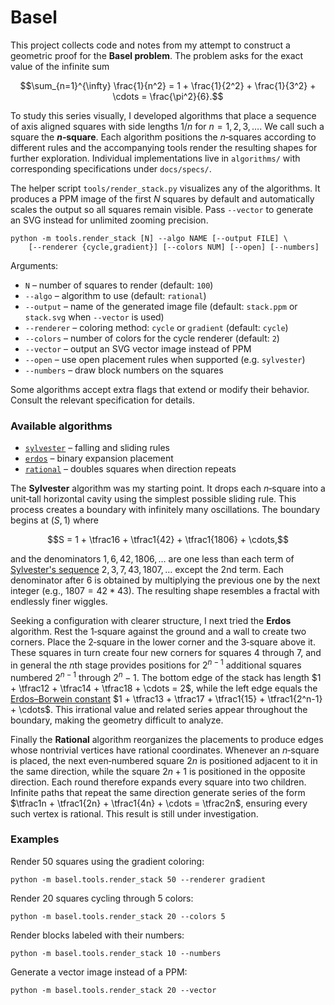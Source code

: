 # Basel

This project collects code and notes from my attempt to construct a geometric
proof for the **Basel problem**.  The problem asks for the exact value of the
infinite sum

$$\sum_{n=1}^{\infty} \frac{1}{n^2} = 1 + \frac{1}{2^2} + \frac{1}{3^2} + \cdots = \frac{\pi^2}{6}.$$

To study this series visually, I developed algorithms that place a sequence of
axis aligned squares with side lengths $1/n$ for $n = 1, 2, 3, \ldots$.  We call
such a square the **$n$‑square**.  Each algorithm positions the $n$‑squares
according to different rules and the accompanying tools render the resulting
shapes for further exploration.  Individual implementations live in
`algorithms/` with corresponding specifications under `docs/specs/`.

The helper script `tools/render_stack.py` visualizes any of the algorithms. It
produces a PPM image of the first *N* squares by default and automatically scales
the output so all squares remain visible.  Pass `--vector` to generate an SVG instead for unlimited zooming
precision.

```
python -m tools.render_stack [N] --algo NAME [--output FILE] \
    [--renderer {cycle,gradient}] [--colors NUM] [--open] [--numbers]
```

Arguments:

* `N` – number of squares to render (default: `100`)
* `--algo` – algorithm to use (default: `rational`)
* `--output` – name of the generated image file (default: `stack.ppm` or
  `stack.svg` when `--vector` is used)
* `--renderer` – coloring method: `cycle` or `gradient` (default: `cycle`)
* `--colors` – number of colors for the cycle renderer (default: `2`)
* `--vector` – output an SVG vector image instead of PPM
* `--open` – use open placement rules when supported (e.g. `sylvester`)
* `--numbers` – draw block numbers on the squares

Some algorithms accept extra flags that extend or modify their behavior.
Consult the relevant specification for details.

### Available algorithms

- [`sylvester`](docs/specs/sylvester_stack.md) – falling and sliding rules
- [`erdos`](docs/specs/erdos_stack.md) – binary expansion placement
- [`rational`](docs/specs/rational_stack.md) – doubles squares when direction repeats

The **Sylvester** algorithm was my starting point.  It drops each $n$‑square
into a unit‑tall horizontal cavity using the simplest possible sliding rule.
This process creates a boundary with infinitely many oscillations.  The boundary
begins at $(S, 1)$ where

$$S = 1 + \tfrac16 + \tfrac1{42} + \tfrac1{1806} + \cdots,$$

and the denominators $1, 6, 42, 1806, \ldots$ are one less than each term of
[Sylvester's sequence](https://en.wikipedia.org/wiki/Sylvester%27s_sequence)
$2, 3, 7, 43, 1807, \ldots$ except the 2nd term.  Each denominator after $6$ is obtained by
multiplying the previous one by the next integer (e.g., $1807 = 42 * 43$). The resulting shape
resembles a fractal with endlessly finer wiggles.

Seeking a configuration with clearer structure, I next tried the **Erdos**
algorithm.  Rest the $1$‑square against the ground and a wall to create two
corners.  Place the $2$‑square in the lower corner and the $3$‑square above it.
These squares in turn create four new corners for squares $4$ through $7$,
and in general the $n$th stage provides positions for $2^{n-1}$ additional
squares numbered $2^{n-1}$ through $2^n-1$.  The bottom edge of the stack has
length $1 + \tfrac12 + \tfrac14 + \tfrac18 + \cdots = 2$, while the left edge
equals the [Erdos–Borwein constant](https://mathworld.wolfram.com/Erdos-BorweinConstant.html)
$1 + \tfrac13 + \tfrac17 + \tfrac1{15} + \tfrac1{2^n-1} + \cdots$.  This
irrational value and related series appear throughout the boundary, making the
geometry difficult to analyze.

Finally the **Rational** algorithm reorganizes the placements to produce edges
whose nontrivial vertices have rational coordinates.  Whenever an $n$‑square is
placed, the next even‑numbered square $2n$ is positioned adjacent to it in the
same direction, while the square $2n+1$ is positioned in the opposite
direction.  Each round therefore expands every square into two children.  Infinite paths that
repeat the same direction generate series of the form $\tfrac1n + \tfrac1{2n} + \tfrac1{4n} + \cdots = \tfrac2n$, ensuring every such vertex is
rational.  This result is still under investigation.

### Examples

Render 50 squares using the gradient coloring:

```
python -m basel.tools.render_stack 50 --renderer gradient
```

Render 20 squares cycling through 5 colors:

```
python -m basel.tools.render_stack 20 --colors 5
```

Render blocks labeled with their numbers:

```
python -m basel.tools.render_stack 10 --numbers
```

Generate a vector image instead of a PPM:

```
python -m basel.tools.render_stack 20 --vector
```
